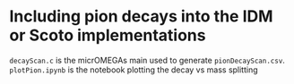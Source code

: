 # Including pion decays into the IDM or Scoto implementations

`decayScan.c` is the micrOMEGAs main used to generate `pionDecayScan.csv`.  
`plotPion.ipynb` is the notebook plotting the decay vs mass splitting
